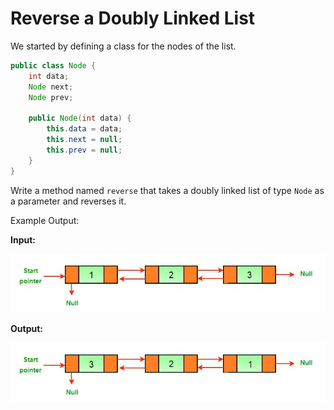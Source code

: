 # Reverse a Doubly Linked List

We started by defining a class for the nodes of the list.

```java
public class Node {
    int data;
    Node next;
    Node prev;

    public Node(int data) {
        this.data = data;
        this.next = null;
        this.prev = null;
    }
}
```
Write a method named `reverse` that takes a doubly linked list of type `Node` as a parameter and reverses it.

Example Output:

**Input:**

![Example Input](./Example_Input.png)

**Output:**

![Example Output](./Example_Output.png)

